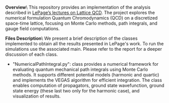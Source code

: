 **Overview**\\
This repository provides an implementation of the analysis described in [LePage’s lectures on Lattice QCD](https://arxiv.org/abs/hep-lat/0506036). The project explores the numerical formulation Quantum Chromodynamics (QCD) on a discretized space-time lattice, focusing on Monte Carlo methods, path integrals, and gauge field computations. 


**Files Description**\\
We present a brief description of the classes implemented to obtain all the results presented in LePage's work. To run the simulations use the associated main. Please refer to the report for a deeper discussion of each class.

- "NumericalPathIntegral.py": class provides a numerical framework for evaluating quantum mechanical path integrals using Monte Carlo methods. It supports different potential models (harmonic and quartic) and implements the VEGAS algorithm for efficient integration. The class enables computation of propagators, ground state wavefunction, ground state energy (these last two only for the harmonic case), and visualization of results.
